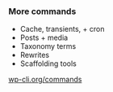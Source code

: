 ### More commands

* Cache, transients, + cron
* Posts + media
* Taxonomy terms
* Rewrites
* Scaffolding tools

[wp-cli.org/commands](http://wp-cli.org/commands/)
